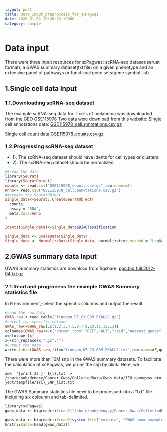 ```yaml
---
layout: post
title: Data_input_preproccess_for_scPagwas
date: 2020-01-02 19:20:23 +0900
category: sample
---
```

# Data input
There were three input resources for scPagwas: scRNA-seq dataset(seruat format), a GWAS summary dataset(txt file) on a given phenotype and an extensive panel of pathways or functional gene sets(gene symbol list).

## 1.Single cell data Input

### 1.1.Downloading scRNA-seq dataset

The example scRNA-seq data for T cells of melanoma was downloaded from the GEO [GSE115978](https://www.ncbi.nlm.nih.gov/geo/query/acc.cgi?acc=GSE115978)
Two data were download from this website:
Single cell annotations data: [GSE115978_cell.annotations.csv.gz](https://ftp.ncbi.nlm.nih.gov/geo/series/GSE115nnn/GSE115978/suppl/GSE115978_cell.annotations.csv.gz)

Single cell count data:[GSE115978_counts.csv.gz](https://ftp.ncbi.nlm.nih.gov/geo/series/GSE115nnn/GSE115978/suppl/GSE115978_counts.csv.gz)
### 1.2.Progressing scRNA-seq dataset

-   1). The scRNA-seq dataset should have Idents for cell types or clusters.
-   2). The scRNA-seq dataset should be normalized.

```ruby
##read the data
library(Seurat)
library(SeuratObject)
counts <- read.csv("GSE115978_counts.csv.gz",row.names=1)
Anno<- read.csv("GSE115978_cell.annotations.csv.gz")
##create the SeuratObject
Single_data<-Seurat::CreateSeuratObject(
  counts,
  assay = "RNA",
  meta.data=Anno
)

Idents(Single_data)<-Single_data$BioClassification

Single_data <- ScaleData(Single_data)
Single_data <- NormalizeData(Single_data, normalization.method = "LogNormalize", scale.factor = 10000)
```

## 2.GWAS summary data Input

GWAS Summary statistics are download from figshare:
[pgc.bip.full.2012-04.txt.gz](https://doi.org/10.6084/m9.figshare.14671995)

### 2.1.Read and progrocess the example GWAS Summary statistics file

In R environment, select the specific columns and output the result.
```ruby
#read the raw data
GWAS_raw <-read_table("finngen_R7_C3_GBM_EXALLC.gz")
#select the specific columns
GWAS_raw<-GWAS_raw[,c(1,2,3,4,5,6,7,9,10,11,12,13)]
colnames(GWAS_raw)<-c("chrom","pos","REF","ALT","rsid","nearest_genes","pval","beta","se","maf")
x<-tolower(x)
x<-str_replace(x,".gz","")
#Output the data
write.table(GWAS_raw,file="finngen_R7_C3_GBM_EXALLC.txt",row.names=F,quote=F)
```

There were more than 10M snp in the GWAS summary datasets. To facilitate the calculation of scPagwas, we prune the snp by plink.
Here, we 

`awk  '{print $3 }' ${i}.txt  > /share/pub/dengcy/Cancer_Gwas/CollectedData/Gwas_data/IEU_opengwas_project/tempfile/${i}_SNP_list.txt`

The GWAS Summary statistics file need to be processed into a "txt" file including six coloumn and tab-delimited.
```ruby
library(scPagwas)
gwas_data <- bigreadr::fread2("/share/pub/dengcy/Cancer_Gwas/CollectedData/Gwas_data/finngen_R7/finngen_R7_C3_GBM_EXALLC.gz")

gwas_data <- bigreadr::fread2(system.file("extdata", "GWAS_summ_example.txt", package = "scPagwas"))
knitr::kable(head(gwas_data))
```

